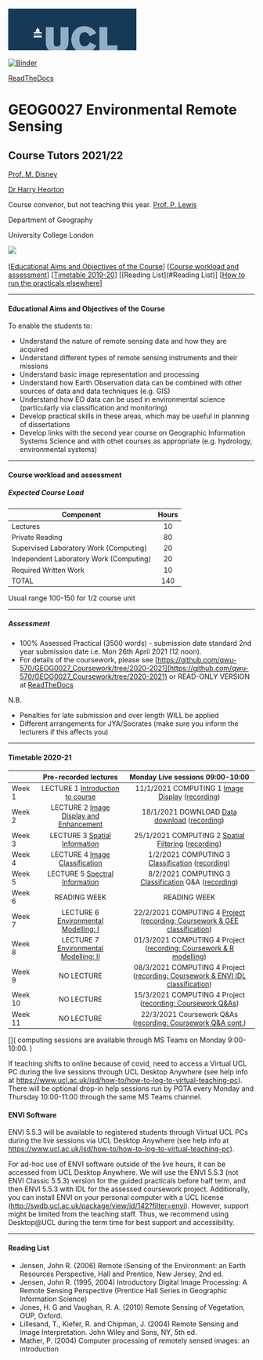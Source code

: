 ![UCL](docs/images//ucl_logo.png)

[![Binder](https://mybinder.org/badge_logo.svg)](https://mybinder.org/v2/gh/profLewis/GEOG0027.git/master)

[ReadTheDocs](https://geog0027-environmental-remote-sensing.readthedocs.io/en/latest/)

# GEOG0027 Environmental Remote Sensing

## Course Tutors 2021/22

[Prof. M. Disney](http://www2.geog.ucl.ac.uk/~mdisney)

[Dr Harry Heorton](https://www.geog.ucl.ac.uk/people)

Course convenor, but not teaching this year. [Prof. P. Lewis](http://www2.geog.ucl.ac.uk/~plewis)

Department of Geography
    
University College London
    
    
![](docs/images/europe.jpg)

[[Educational Aims and Objectives of the Course](#Education)]  [[Course workload and assessment](#workload)] [[Timetable 2019-20](#Timetable)] [[Reading List](#Reading List)] [[How to run the practicals elsewhere](#elsewhere)]

-----------------------------------


#### <a name="Education">Educational Aims and Objectives of the Course</a>

 To enable the students to: 
 
+ Understand the nature of remote sensing data and how they are acquired
+ Understand different types of remote sensing instruments and their missions
+ Understand basic image representation and processing
+ Understand how Earth Observation data can be combined with other sources of data and data techniques (e.g. GIS)
+ Understand how EO data can be used in environmental science (particularly via classification and monitoring)
+ Develop practical skills in these areas, which may be useful in planning of dissertations
+ Develop links with the second year course on Geographic Information Systems Science and with othet courses as appropriate (e.g. hydrology, environmental systems)

-----------------------------------


#### <a name="workload">Course workload and assessment</a>

##### Expected Course Load

|Component 	|Hours|
|-------  | :--------:|
| Lectures | 	10|
|Private Reading 	|80
|Supervised Laboratory Work (Computing) |	20|
|Independent Laboratory Work (Computing) |	20|
|Required Written Work |	10|
|TOTAL |	140|

Usual range 100-150 for 1/2 course unit 


-----------------------------------


##### Assessment

+ 100% Assessed Practical (3500 words) - submission date standard 2nd year submission date i.e. Mon 26th April 2021 (12 noon).
+ For details of the coursework, please see [https://github.com/qwu-570/GEOG0027_Coursework/tree/2020-2021](https://github.com/qwu-570/GEOG0027_Coursework/tree/2020-2021) or READ-ONLY VERSION at [ReadTheDocs](https://geog0027-coursework-2020-2021.readthedocs.io/en/latest/)

N.B.

- Penalties for late submission and over length WILL be applied
- Different arrangements for JYA/Socrates (make sure you inform the lecturers if this affects you)

-----------------------------------


#### <a name="Timetable">Timetable 2020-21</a>


|  | Pre-recorded lectures | Monday Live sessions 09:00-10:00 |
| ------------------- | :-------------------: | :-----------------: | 
| Week 1 |  LECTURE 1 [Introduction to course](https://moodle.ucl.ac.uk/course/view.php?id=23847&section=5) | 11/1/2021 COMPUTING 1 [Image Display](docs/ImageDisplay.ipynb) ([recording](https://web.microsoftstream.com/video/70dcf5b3-28a3-4d5a-94f0-604acc0eab3c))|
| Week 2 | LECTURE 2 [Image Display and Enhancement](https://moodle.ucl.ac.uk/course/view.php?id=23847&section=6) | 18/1/2021 DOWNLOAD [Data download](docs/Download.ipynb) ([recording](https://web.microsoftstream.com/video/20cc314f-dae2-4f35-9097-73eaaa343a11))|
| Week 3 | LECTURE 3 [Spatial Information](https://moodle.ucl.ac.uk/course/view.php?id=23847&section=7) | 25/1/2021 COMPUTING 2 [Spatial Filtering](docs/SpatialFiltering.ipynb) ([recording](https://web.microsoftstream.com/video/cb79e344-b61c-40c1-a9c6-004e97dffb0d))|
| Week 4  | LECTURE 4 [Image Classification](https://moodle.ucl.ac.uk/course/view.php?id=23847&section=8) | 1/2/2021 COMPUTING 3 [Classification](docs/Classification.ipynb) ([recording](https://web.microsoftstream.com/video/c7723ba3-9f7a-46f2-9fde-4f54714b7466))| 
| Week 5 | LECTURE 5 [Spectral Information](https://moodle.ucl.ac.uk/course/view.php?id=23847&section=9) | 8/2/2021 COMPUTING 3 [Classification](docs/Classification.ipynb) Q&A ([recording](https://web.microsoftstream.com/video/1b5c7a74-7b3c-46b1-8a99-f1527ac8fab8)) |
| Week 6 | READING WEEK | READING WEEK |
| Week 7 | LECTURE 6 [Environmental Modelling: I](https://moodle.ucl.ac.uk/course/view.php?id=23847&section=10) | 22/2/2021  COMPUTING 4 [Project](https://github.com/qwu-570/GEOG0027_Coursework/tree/2020-2021) ([recording: Coursework & GEE classification](https://web.microsoftstream.com/video/432b3ee6-6282-4bb3-9794-b8bcd773819b))|
| Week 8 | LECTURE 7 [Environmental Modelling: II](https://moodle.ucl.ac.uk/course/view.php?id=23847&section=11)  | 01/3/2021 COMPUTING 4 Project ([recording: Coursework & R modelling](https://web.microsoftstream.com/video/2c3da9a9-e702-48a2-84ee-7fe59d6b6fea)) | 
| Week 9 | NO LECTURE | 08/3/2021 COMPUTING 4 Project ([recording: Coursework & ENVI IDL classification](https://web.microsoftstream.com/video/5a6791bf-c86c-4a22-a69c-060bd79c1758))| 
| Week 10 | NO LECTURE | 15/3/2021 COMPUTING 4 Project ([recording: Coursework Q&As](https://web.microsoftstream.com/video/dfd3c0e2-7afd-4b35-80a9-9da1c1eea235))| 
| Week 11 | NO LECTURE | 22/3/2021 Coursework Q&As ([recording: Coursework Q&A cont.](https://web.microsoftstream.com/video/67a7ac89-4c06-4b96-a726-44a8f67aac5d))|  

[]( computing sessions are available through MS Teams on Monday 9:00-10:00. )

If teaching shifts to online because of covid, need to access a Virtual UCL PC during the live sessions through UCL Desktop Anywhere (see help info at https://www.ucl.ac.uk/isd/how-to/how-to-log-to-virtual-teaching-pc). There will be optional drop-in help sessions run by PGTA every Monday and Thursday 10:00-11:00 through the same MS Teams channel. 

#### ENVI Software
ENVI 5.5.3 will be available to registered students through Virtual UCL PCs during the live sessions via UCL Desktop Anywhere (see help info at https://www.ucl.ac.uk/isd/how-to/how-to-log-to-virtual-teaching-pc). 

For ad-hoc use of ENVI software outside of the live hours, it can be accessed from UCL Desktop Anywhere. We will use the ENVI 5.5.3  (not ENVI Classic 5.5.3) version for the guided practicals before half term, and then ENVI 5.5.3 with IDL for the assessed coursework project. Additionally, you can install ENVI on your personal computer with a UCL license (http://swdb.ucl.ac.uk/package/view/id/142?filter=envi). However, support might be limited from the teaching staff. Thus, we recommend using Desktop@UCL during the term time for best support and accessibility. 


-----------------------------------


#### <a name="Reading List">Reading List</a>

- Jensen, John R. (2006) Remote iSensing of the Environment: an Earth Resources Perspective, Hall and Prentice, New Jersey, 2nd ed.
- Jensen, John R. (1995, 2004) Introductory Digital Image Processing: A Remote Sensing Perspective (Prentice Hall Series in Geographic Information Science)
- Jones, H. G and Vaughan, R. A. (2010) Remote Sensing of Vegetation, OUP, Oxford.
- Lillesand, T., Kiefer, R. and Chipman, J. (2004) Remote Sensing and Image Interpretation. John Wiley and Sons, NY, 5th ed.
- Mather, P. (2004) Computer processing of remotely sensed images: an introduction 

